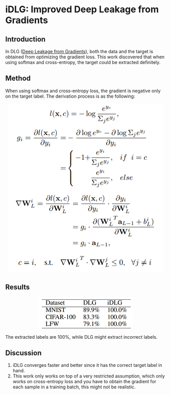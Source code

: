 # iDLG: Improved Deep Leakage from Gradients

## Introduction

In DLG ([Deep Leakage from Gradients](https://papers.nips.cc/paper/2019/file/60a6c4002cc7b29142def8871531281a-Paper.pdf)), both the data and the target is obtained from optimizing the gradient loss. This work discovered that when using softmax and cross-entropy, the target could be extracted definitely.

## Method

When using softmax and cross-entropy loss, the gradient is negative only on the target label. The derivation process is as the following:

<p align="center">
  <img src="./figure/idlg-improved_deep_leakage_from_gradients.png"><br>
</p>

## Results

<p align="center">
  <img src="./figure/idlg-improved_deep_leakage_from_gradients_result.png"><br>
</p>

The extracted labels are 100%, while DLG might extract incorrect labels.

## Discussion

1. iDLG converges faster and better since it has the correct target label in hand.
2. This work only works on top of a very restricted assumption, which only works on cross-entropy loss and you have to obtain the gradient for each sample in a training batch, this might not be realistic.

